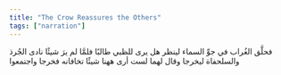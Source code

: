 ```yaml
---
title: "The Crow Reassures the Others"
tags: ["narration"]
---
```


 فحلَّق الغُراب في جوِّ السماء لينظر هل يرى للظبي طالبًا فلمَّا لم يرَ شيئًا نادى الجُرذ والسلحفاة ليخرجا وقال لهما لست أرى ههنا شيئًا تخافانه فخرجا واجتمعوا
